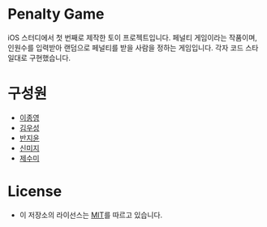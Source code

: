 # Penalty Game

iOS 스터디에서 첫 번째로 제작한 토이 프로젝트입니다.
페널티 게임이라는 작품이며, 인원수를 입력받아 랜덤으로 페널티를 받을 사람을 정하는 게임입니다.
각자 코드 스타일대로 구현했습니다.

# 구성원
- [이종영](https://github.com/leejongyoung)
- [김우성](https://github.com/kipsong133)
- [반지윤](https://github.com/jiyunban)
- [신미지](https://github.com/SMizzz)
- [제수미](https://github.com/freeskyj)

# License
- 이 저장소의 라이선스는 [MIT](/LICENSE)를 따르고 있습니다.